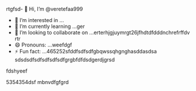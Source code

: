 rtgfsd- 👋 Hi, I’m @veretefaa999
- 👀 I’m interested in ...
- 🌱 I’m currently learning ...ger
- 💞️ I’m looking to collaborate on ...erterhjgjuymrgt26jfhdtdfdddnchrefrffdv rtr
- 😄 Pronouns: ...weefdgf
- ⚡ Fun fact: ...465252sfddfsdfsdfgbqwssqhgnghasddasdsa
sdsdsdfsdfsdfsdfsdfgrgbfdfdsdgerdjgrsd
<!---dfdfgdfsd66dgj26132grrgfsfddshgnhg
veretefaa/veretefaa is a ✨ special ✨ repository because its `README.md3545` (t456his file) appears on your GitHub profile.aws
You can click the Preview link to take a look at your changes.4gsbfdv
--->fdshyeef
5354354dsf
mbnvdfgfgrd
